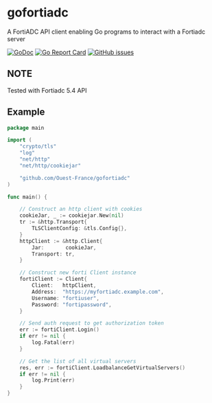 # gofortiadc

A FortiADC API client enabling Go programs to interact with a Fortiadc server

[![GoDoc](https://godoc.org/github.com/Ouest-France/gofortiadc?status.svg)](https://godoc.org/github.com/Ouest-France/gofortiadc)
[![Go Report Card](https://goreportcard.com/badge/github.com/Ouest-France/gofortiadc)](https://goreportcard.com/report/github.com/Ouest-France/gofortiadc)
[![GitHub issues](https://img.shields.io/github/issues/Ouest-France/gofortiadc.svg)](https://github.com/Ouest-France/gofortiadc/issues)

## NOTE

Tested with Fortiadc 5.4 API

## Example

```go
package main

import (
	"crypto/tls"
	"log"
	"net/http"
	"net/http/cookiejar"

	"github.com/Ouest-France/gofortiadc"
)

func main() {

	// Construct an http client with cookies
	cookieJar, _ := cookiejar.New(nil)
	tr := &http.Transport{
		TLSClientConfig: &tls.Config{},
	}
	httpClient := &http.Client{
		Jar:       cookieJar,
		Transport: tr,
	}

	// Construct new forti Client instance
	fortiClient := Client{
		Client:   httpClient,
		Address:  "https://myfortiadc.example.com",
		Username: "fortiuser",
		Password: "fortipassword",
	}

	// Send auth request to get authorization token
	err := fortiClient.Login()
	if err != nil {
		log.Fatal(err)
	}

	// Get the list of all virtual servers
	res, err := fortiClient.LoadbalanceGetVirtualServers()
	if err != nil {
		log.Print(err)
	}
}
```
